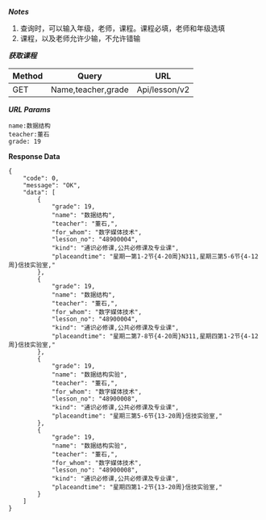***Notes***

1. 查询时，可以输入年级，老师，课程。课程必填，老师和年级选填
2. 课程，以及老师允许少输，不允许错输

***获取课程***

| Method | Query              | URL           |
| ------ | ------------------ | ------------- |
| GET    | Name,teacher,grade | Api/lesson/v2 |

***URL Params***

```
name:数据结构
teacher:董石
grade: 19
```

**Response Data**				

```
{
    "code": 0,
    "message": "OK",
    "data": [
        {
            "grade": 19,
            "name": "数据结构",
            "teacher": "董石,",
            "for_whom": "数字媒体技术",
            "lesson_no": "48900004",
            "kind": "通识必修课,公共必修课及专业课",
            "placeandtime": "星期一第1-2节{4-20周}N311,星期三第5-6节{4-12周}信技实验室,"
        },
        {
            "grade": 19,
            "name": "数据结构",
            "teacher": "董石,",
            "for_whom": "数字媒体技术",
            "lesson_no": "48900004",
            "kind": "通识必修课,公共必修课及专业课",
            "placeandtime": "星期二第7-8节{4-20周}N311,星期四第1-2节{4-12周}信技实验室,"
        },
        {
            "grade": 19,
            "name": "数据结构实验",
            "teacher": "董石,",
            "for_whom": "数字媒体技术",
            "lesson_no": "48900008",
            "kind": "通识必修课,公共必修课及专业课",
            "placeandtime": "星期三第5-6节{13-20周}信技实验室,"
        },
        {
            "grade": 19,
            "name": "数据结构实验",
            "teacher": "董石,",
            "for_whom": "数字媒体技术",
            "lesson_no": "48900008",
            "kind": "通识必修课,公共必修课及专业课",
            "placeandtime": "星期四第1-2节{13-20周}信技实验室,"
        }
    ]
}
```

